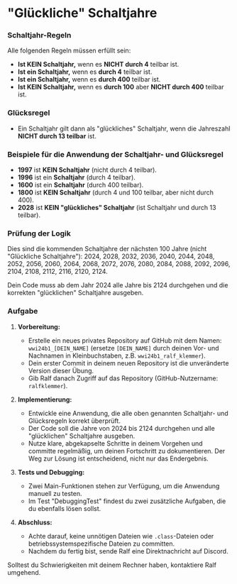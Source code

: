 # "Glückliche" Schaltjahre### Schaltjahr-RegelnAlle folgenden Regeln müssen erfüllt sein:- **Ist KEIN Schaltjahr,** wenn es **NICHT durch 4** teilbar ist.- **Ist ein Schaltjahr,** wenn es **durch 4** teilbar ist.- **Ist ein Schaltjahr,** wenn es **durch 400** teilbar ist.- **Ist KEIN Schaltjahr,** wenn es **durch 100** aber **NICHT durch 400** teilbar ist.### Glücksregel- Ein Schaltjahr gilt dann als "glückliches" Schaltjahr, wenn die Jahreszahl **NICHT durch 13 teilbar** ist.### Beispiele für die Anwendung der Schaltjahr- und Glücksregel- **1997** ist **KEIN Schaltjahr** (nicht durch 4 teilbar).- **1996** ist ein **Schaltjahr** (durch 4 teilbar).- **1600** ist ein **Schaltjahr** (durch 400 teilbar).- **1800** ist **KEIN Schaltjahr** (durch 4 und 100 teilbar, aber nicht durch 400).- **2028** ist **KEIN "glückliches" Schaltjahr** (ist Schaltjahr und durch 13 teilbar).### Prüfung der LogikDies sind die kommenden Schaltjahre der nächsten 100 Jahre (nicht "Glückliche Schaltjahre"):2024, 2028, 2032, 2036, 2040, 2044, 2048, 2052, 2056, 2060, 2064, 2068, 2072, 2076, 2080, 2084, 2088, 2092, 2096, 2104, 2108, 2112, 2116, 2120, 2124.Dein Code muss ab dem Jahr 2024 alle Jahre bis 2124 durchgehen und die korrekten "glücklichen" Schaltjahre ausgeben.### Aufgabe1. **Vorbereitung:**    - Erstelle ein neues privates Repository auf GitHub mit dem Namen: `wwi24b1_[DEIN_NAME]` (ersetze `[DEIN_NAME]` durch deinen Vor- und Nachnamen in Kleinbuchstaben, z.B. `wwi24b1_ralf_klemmer`).    - Dein erster Commit in deinem neuen Repository ist die unveränderte Version dieser Übung.    - Gib Ralf danach Zugriff auf das Repository (GitHub-Nutzername: `ralfklemmer`).2. **Implementierung:**    - Entwickle eine Anwendung, die alle oben genannten Schaltjahr- und Glücksregeln korrekt überprüft.    - Der Code soll die Jahre von 2024 bis 2124 durchgehen und alle "glücklichen" Schaltjahre ausgeben.    - Nutze klare, abgekapselte Schritte in deinem Vorgehen und committe regelmäßig, um deinen Fortschritt zu dokumentieren. Der Weg zur Lösung ist entscheidend, nicht nur das Endergebnis.3. **Tests und Debugging:**    - Zwei Main-Funktionen stehen zur Verfügung, um die Anwendung manuell zu testen.    - Im Test "DebuggingTest" findest du zwei zusätzliche Aufgaben, die du ebenfalls lösen sollst.4. **Abschluss:**    - Achte darauf, keine unnötigen Dateien wie `.class`-Dateien oder betriebssystemspezifische Dateien zu committen.    - Nachdem du fertig bist, sende Ralf eine Direktnachricht auf Discord.Solltest du Schwierigkeiten mit deinem Rechner haben, kontaktiere Ralf umgehend.